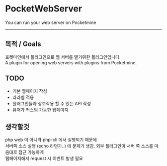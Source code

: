# PocketWebServer
You can run your web server on Pocketmine

---

## 목적 / Goals
포켓마인에서 플러그인으로 웹 서버를 열기위한 플러그인입니다.  
A plugin for opening web servers with plugins from Pocketmine.  
  
## TODO
- 기본 웹페이지 작성
- 라라벨 적용
- 플러그인들과 상호작용 할 수 있는 API 작성
- 유저가 커스텀 가능한 웹페이지

## 생각할것
php web 이 아니라 php-cli 에서 실행되기 때문에  
서버쪽 소스 실행 (echo 라던가..) 에 문제가 생김.
외부 플러그인이 서버 쪽 소스를 마음대로 접근 가능하게  
웹페이지에서 request 시  이벤트 발생 필요
